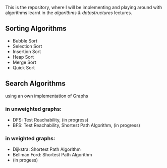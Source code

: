 This is the repository, where I will be implementing
and playing around with algorithms learnt in the *algorithms & datastructures* lectures.

## Sorting Algorithms
- Bubble Sort
- Selection Sort
- Insertion Sort
- Heap Sort
- Merge Sort
- Quick Sort

## Search Algorithms
using an own implementation of Graphs
### in unweighted graphs:
- DFS: Test Reachability, (in progress)
- BFS: Test Reachability, Shortest Path Algorithm, (in progress)

### in weighted graphs:
- Dijkstra: Shortest Path Algorithm
- Bellman Ford: Shortest Path Algorithm
- (in progess)

